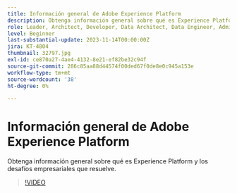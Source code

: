 ```yaml
---
title: Información general de Adobe Experience Platform
description: Obtenga información general sobre qué es Experience Platform y los desafíos empresariales que resuelve.
role: Leader, Architect, Developer, Data Architect, Data Engineer, Admin, User
level: Beginner
last-substantial-update: 2023-11-14T00:00:00Z
jira: KT-4804
thumbnail: 32797.jpg
exl-id: ce870a27-4ae4-4132-8e21-ef82be32c94f
source-git-commit: 286c85aa88d44574f00ded67f0de8e0c945a153e
workflow-type: tm+mt
source-wordcount: '38'
ht-degree: 0%

---
```


# Información general de Adobe Experience Platform

Obtenga información general sobre qué es Experience Platform y los desafíos empresariales que resuelve.

>[!VIDEO](https://video.tv.adobe.com/v/32797?learn=on&enablevpops)


